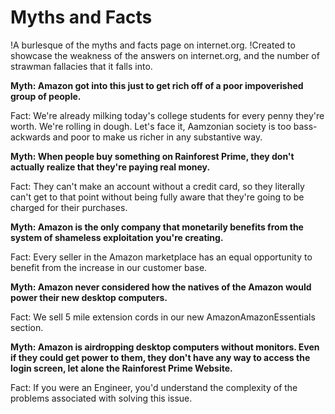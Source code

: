Myths and Facts
===============
!A burlesque of the myths and facts page on internet.org.
!Created to showcase the weakness of the answers on internet.org, and the number of strawman fallacies that it falls into.

**Myth: Amazon got into this just to get rich off of a poor impoverished group of people.**

Fact: We're already milking today's college students for every penny they're worth. We're rolling in dough. Let's face it, Aamzonian society is too bass-ackwards and poor to make us richer in any substantive way.


**Myth: When people buy something on Rainforest Prime, they don't actually realize that they're paying real money.**

Fact: They can't make an account without a credit card, so they literally can't get to that point without being fully aware that they're going to be charged for their purchases.

**Myth: Amazon is the only company that  monetarily benefits from the system of shameless exploitation you're creating.**

Fact: Every seller in the Amazon marketplace has an equal opportunity to benefit from the increase in our customer base.


**Myth: Amazon never considered how the natives of the Amazon would power their new desktop computers.**

Fact: We sell 5 mile extension cords in our new AmazonAmazonEssentials section.


**Myth: Amazon is airdropping desktop computers without monitors. Even if they could get power to them, they don't have any way to access the login screen, let alone the Rainforest Prime Website.**

Fact: If you were an Engineer, you'd understand the complexity of the problems associated with solving this issue.  
